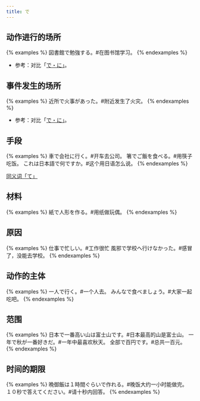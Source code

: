 ```yaml
---
title: で
---
```


## 动作进行的场所

{% examples %}
図書館で勉強する。#在图书馆学习。
{% endexamples %}

- 参考：对比「[で・に」](/grammar-diff/de-ni#动作的场所)。

## 事件发生的场所

{% examples %}
近所で火事があった。#附近发生了火灾。
{% endexamples %}

- 参考：对比「[で・に」](/grammar-diff/de-ni#事物的场所)。

## 手段

{% examples %}
車で会社に行く。#开车去公司。
箸でご飯を食べる。#用筷子吃饭。
これは日本語で何ですか。#这个用日语怎么说。
{% endexamples %}

[同义词「て」](../te#手段或方法)

## 材料

{% examples %}
紙で人形を作る。#用纸做玩偶。
{% endexamples %}

## 原因

{% examples %}
仕事で忙しい。#工作很忙
風邪で学校へ行けなかった。#感冒了，没能去学校。
{% endexamples %}

## 动作的主体

{% examples %}
一人で行く。#一个人去。
みんなで食べましょう。#大家一起吃吧。
{% endexamples %}

## 范围

{% examples %}
日本で一番高い山は富士山です。#日本最高的山是富士山。
一年で秋が一番好きだ。#一年中最喜欢秋天。
全部で百円です。#总共一百元。
{% endexamples %}

## 时间的期限

{% examples %}
晩御飯は１時間ぐらいで作れる。#晚饭大约一小时能做完。
１０秒で答えてください。#请十秒内回答。
{% endexamples %}
